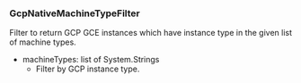 ### GcpNativeMachineTypeFilter
Filter to return GCP GCE instances which have instance type in the given list of machine types.

- machineTypes: list of System.Strings
  - Filter by GCP instance type.
